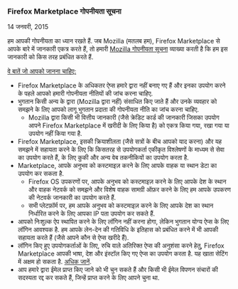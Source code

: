 ### Firefox Marketplace गोपनीयता सूचना
14 जनवरी, 2015

हम आपकी गोपनीयता का ध्यान रखते हैं. जब Mozilla (मतलब हम), Firefox Marketplace से आपके बारे में जानकारी एकत्र करते हैं, तो हमारी [Mozilla गोपनीयता सूचना](https://www.mozilla.org/privacy/) व्याख्या करती है कि हम इस जानकारी को किस तरह प्रबंधित करते हैं.

<u>वे बातें जो आपको जानना चाहिए:</u>

- Firefox Marketplace के अधिकतर ऐप्स हमारे द्वारा नहीं बनाए गए हैं और इनका उपयोग करने के पहले आपको हमारी गोपनीयता नीतियों की जांच करना चाहिए.
- भुगतान किसी अन्य के द्वारा (Mozilla द्वारा नहीं) संसाधित किए जाते हैं और उनके व्यवहार को समझने के लिए आपको लागू भुगतान प्रदाता की गोपनीयता नीति का जांच करना चाहिए.
  - Mozilla द्वारा किसी भी वित्तीय जानकारी (जैसे क्रेडिट कार्ड की जानकारी जिसका उपयोग आपने Firefox Marketplace में खरीदी के लिए किया है) को एकत्र किया गया, रखा गया या उपयोग नहीं किया गया है.
- Firefox Marketplace, इसकी क्रियाशीलता (जैसे सत्रों के बीच आपको याद करना) और यह समझने में सहायता करने के लिए कि किसतरह से उपयोगकर्ता एकीकृत विश्लेषणों के माध्यम से सेवा का उपयोग करते हैं, के लिए कुकी और अन्य वेब तकनीकियों का उपयोग करता है.
- Marketplace,  आपके अनुभव को कस्टमाइज़ करने के लिए आपके वाहक या स्थान डेटा का उपयोग कर सकता है.
  - Firefox OS उपकरणों पर, आपके अनुभव को कस्टमाइज़ करने के लिए आपके देश के स्थान और वाहक नेटवर्क को समझने और विशेष वाहक सामग्री ऑफ़र करने के लिए हम आपके उपकरण की नेटवर्क जानकारी का उपयोग करते हैं.
  - सभी प्लेटफ़ॉर्म पर, हम आपके अनुभव को कस्टमाइज़ करने के लिए आपके देश का स्थान निर्धारित करने के लिए आपका IP पता उपयोग कर सकते हैं.
- आपको निःशुल्क ऐप स्थापित करने के लिए लॉगिन नहीं करना होगा, लेकिन भुगतान योग्य ऐप्स के लिए लॉगिन आवश्यक है. हम आपके लेन-देन की गतिविधि के इतिहास को प्रबंधित करने में भी आपकी सहायता करते हैं (जैसे आपने कौन से ऐप्स खरीदे हैं).
- लॉगिन किए हुए उपयोगकर्ताओं के लिए, रुचि वाले अतिरिक्त ऐप्स की अनुशंसा करने हेतु, Firefox Marketplace आपकी भाषा, देश और इंस्टॉल किए गए ऐप्स का उपयोग करता है.  यह खाता सेटिंग में अक्षम हो सकता है. [अधिक जानें](https://support.mozilla.org/en-US/kb/recommendations-marketplace).
- आप हमारे द्वारा ईमेल प्राप्त किए जाने को भी चुन सकते हैं और किसी भी ईमेल विपणन संचारों की सदस्यता रद्द कर सकते हैं, जिन्हें प्राप्त करने के लिए आपने चुना था.
